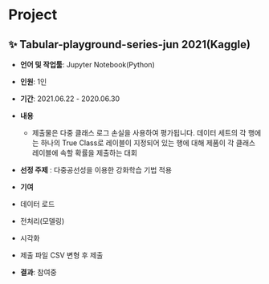 # Project

## ✨ **Tabular-playground-series-jun 2021(Kaggle)**  
- **언어 및 작업툴**: Jupyter Notebook(Python)
- **인원**: 1인  
- **기간**: 2021.06.22 - 2020.06.30  
- **내용**
  - 제출물은 다중 클래스 로그 손실을 사용하여 평가됩니다. 데이터 세트의 각 행에는 하나의 True Class로 레이블이 지정되어 있는 행에 대해 제품이 각 클래스 레이블에 속할 확률을 제출하는 대회   

- **선정 주제** : 다중공선성을 이용한 강화학습 기법 적용

- **기여**
- 데이터 로드 
- 전처리(모델링)
- 시각화
- 제출 파일 CSV 변형 후 제출  

- **결과**: 참여중

<br>
